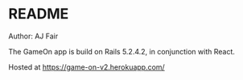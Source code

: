 # README

Author: AJ Fair

The GameOn app is build on Rails 5.2.4.2, in conjunction with React.

Hosted at https://game-on-v2.herokuapp.com/
